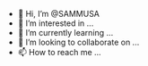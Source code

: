 - 👋 Hi, I’m @SAMMUSA
- 👀 I’m interested in ...
- 🌱 I’m currently learning ...
- 💞️ I’m looking to collaborate on ...
- 📫 How to reach me ...

<!---
SAMMUSA/SAMMUSA is a ✨ special ✨ repository because its `README.md` (this file) appears on your GitHub profile.
You can click the Preview link to take a look at your changes.
--->
